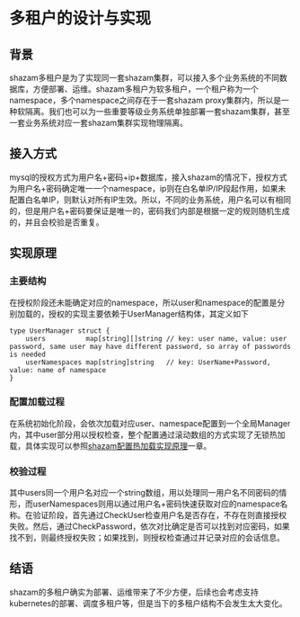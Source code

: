 # 多租户的设计与实现

## 背景

shazam多租户是为了实现同一套shazam集群，可以接入多个业务系统的不同数据库，方便部署、运维。shazam多租户为软多租户，一个租户称为一个namespace，多个namespace之间存在于一套shazam proxy集群内，所以是一种软隔离。我们也可以为一些重要等级业务系统单独部署一套shazam集群，甚至一套业务系统对应一套shazam集群实现物理隔离。

## 接入方式

mysql的授权方式为用户名+密码+ip+数据库，接入shazam的情况下，授权方式为用户名+密码确定唯一一个namespace，ip则在白名单IP/IP段起作用，如果未配置白名单IP，则默认对所有IP生效。所以，不同的业务系统，用户名可以有相同的，但是用户名+密码要保证是唯一的，密码我们内部是根据一定的规则随机生成的，并且会校验是否重复。

## 实现原理

### 主要结构

在授权阶段还未能确定对应的namespace，所以user和namespace的配置是分别加载的，授权的实现主要依赖于UserManager结构体，其定义如下

```golang
type UserManager struct {
    users          map[string][]string // key: user name, value: user password, same user may have different password, so array of passwords is needed
    userNamespaces map[string]string   // key: UserName+Password, value: name of namespace
}
```

### 配置加载过程

在系统初始化阶段，会依次加载对应user、namespace配置到一个全局Manager内，其中user部分用以授权检查，整个配置通过滚动数组的方式实现了无锁热加载，具体实现可以参照[shazam配置热加载实现原理](config-reloading.md)一章。

### 校验过程

其中users同一个用户名对应一个string数组，用以处理同一用户名不同密码的情形，而userNamespaces则用以通过用户名+密码快速获取对应的namespace名称。在验证阶段，首先通过CheckUser检查用户名是否存在，不存在则直接授权失败。然后，通过CheckPassword，依次对比确定是否可以找到对应密码，如果找不到，则最终授权失败；如果找到，则授权检查通过并记录对应的会话信息。

## 结语

shazam的多租户确实为部署、运维带来了不少方便，后续也会考虑支持kubernetes的部署、调度多租户等，但是当下的多租户结构不会发生太大变化。